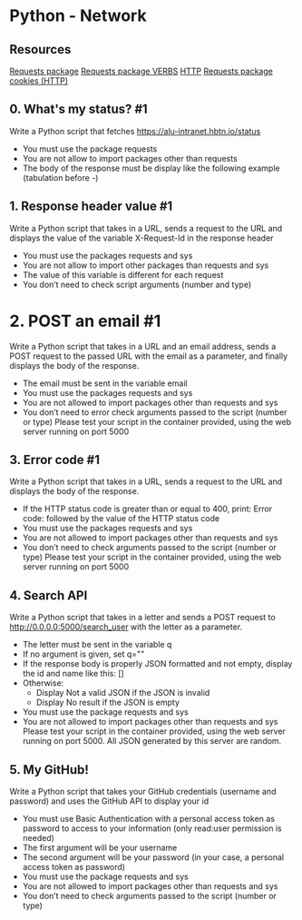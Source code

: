 # Python - Network
## Resources
<a href="https://docs.python.org/3/howto/urllib2.html">Requests package</a>
<a href="https://docs.python-requests.org/en/latest/user/advanced/#http-verbs">Requests package VERBS</a>
<a href="https://www3.ntu.edu.sg/home/ehchua/programming/webprogramming/HTTP_Basics.html">HTTP</a>
<a href="https://docs.python-requests.org/en/latest/">Requests package</a>
<a href="https://developer.mozilla.org/en-US/docs/Web/HTTP/Cookies">cookies (HTTP)</a>


## 0. What's my status? #1
Write a Python script that fetches https://alu-intranet.hbtn.io/status

- You must use the package requests
- You are not allow to import packages other than requests
- The body of the response must be display like the following example (tabulation before -)

## 1. Response header value #1
Write a Python script that takes in a URL, sends a request to the URL and displays the value of the variable X-Request-Id in the response header

- You must use the packages requests and sys
- You are not allow to import other packages than requests and sys
- The value of this variable is different for each request
- You don’t need to check script arguments (number and type)

# 2. POST an email #1
Write a Python script that takes in a URL and an email address, sends a POST request to the passed URL with the email as a parameter, and finally displays the body of the response.

- The email must be sent in the variable email
- You must use the packages requests and sys
- You are not allowed to import packages other than requests and sys
- You don’t need to error check arguments passed to the script (number or type)
Please test your script in the container provided, using the web server running on port 5000

## 3. Error code #1
Write a Python script that takes in a URL, sends a request to the URL and displays the body of the response.

- If the HTTP status code is greater than or equal to 400, print: Error code: followed by the value of the HTTP status code
- You must use the packages requests and sys
- You are not allowed to import packages other than requests and sys
- You don’t need to check arguments passed to the script (number or type)
Please test your script in the container provided, using the web server running on port 5000

## 4. Search API
Write a Python script that takes in a letter and sends a POST request to http://0.0.0.0:5000/search_user with the letter as a parameter.

- The letter must be sent in the variable q
- If no argument is given, set q=""
- If the response body is properly JSON formatted and not empty, display the id and name like this: [<id>] <name>
- Otherwise:
    - Display Not a valid JSON if the JSON is invalid
    - Display No result if the JSON is empty
- You must use the package requests and sys
- You are not allowed to import packages other than requests and sys
Please test your script in the container provided, using the web server running on port 5000. All JSON generated by this server are random.

## 5. My GitHub!
Write a Python script that takes your GitHub credentials (username and password) and uses the GitHub API to display your id

- You must use Basic Authentication with a personal access token as password to access to your information (only read:user permission is needed)
- The first argument will be your username
- The second argument will be your password (in your case, a personal access token as password)
- You must use the package requests and sys
- You are not allowed to import packages other than requests and sys
- You don’t need to check arguments passed to the script (number or type)